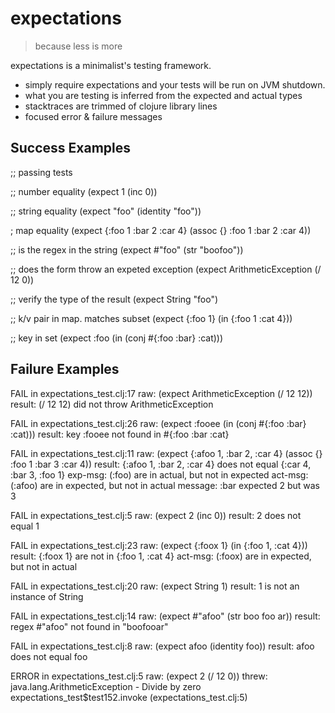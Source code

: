 # expectations

> because less is more

expectations is a minimalist's testing framework.
*  simply require expectations and your tests will be run on JVM shutdown.
*  what you are testing is inferred from the expected and actual types
*  stacktraces are trimmed of clojure library lines
*  focused error & failure messages

## Success Examples
   ;; passing tests

   ;; number equality
   (expect 1 (inc 0))

   ;; string equality
   (expect "foo" (identity "foo"))

   ; map equality
   (expect {:foo 1 :bar 2 :car 4} (assoc {} :foo 1 :bar 2 :car 4))

   ;; is the regex in the string
   (expect #"foo" (str "boofoo"))

   ;; does the form throw an expeted exception
   (expect ArithmeticException (/ 12 0))

   ;; verify the type of the result
   (expect String "foo")

   ;; k/v pair in map. matches subset
   (expect {:foo 1} (in {:foo 1 :cat 4}))

   ;; key in set
   (expect :foo (in (conj #{:foo :bar} :cat)))

## Failure Examples
FAIL in expectations_test.clj:17
      raw: (expect ArithmeticException (/ 12 12))
   result: (/ 12 12) did not throw ArithmeticException

FAIL in expectations_test.clj:26
      raw: (expect :fooee (in (conj #{:foo :bar} :cat)))
   result: key :fooee not found in #{:foo :bar :cat}

FAIL in expectations_test.clj:11
      raw: (expect {:afoo 1, :bar 2, :car 4} (assoc {} :foo 1 :bar 3 :car 4))
   result: {:afoo 1, :bar 2, :car 4} does not equal {:car 4, :bar 3, :foo 1}
  exp-msg: (:foo) are in actual, but not in expected
  act-msg: (:afoo) are in expected, but not in actual
  message: :bar expected 2 but was 3

FAIL in expectations_test.clj:5
      raw: (expect 2 (inc 0))
   result: 2 does not equal 1

FAIL in expectations_test.clj:23
      raw: (expect {:foox 1} (in {:foo 1, :cat 4}))
   result: {:foox 1} are not in {:foo 1, :cat 4}
  act-msg: (:foox) are in expected, but not in actual

FAIL in expectations_test.clj:20
      raw: (expect String 1)
   result: 1 is not an instance of String

FAIL in expectations_test.clj:14
      raw: (expect #"afoo" (str boo foo ar))
   result: regex #"afoo" not found in "boofooar"

FAIL in expectations_test.clj:8
      raw: (expect afoo (identity foo))
   result: afoo does not equal foo

ERROR in expectations_test.clj:5
      raw: (expect 2 (/ 12 0))
    threw:  java.lang.ArithmeticException - Divide by zero
    expectations_test$test152.invoke (expectations_test.clj:5)
